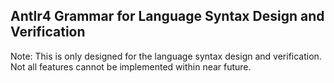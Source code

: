## Antlr4 Grammar for Language Syntax Design and Verification
Note: This is only designed for the language syntax design and verification.
Not all features cannot be implemented within near future.